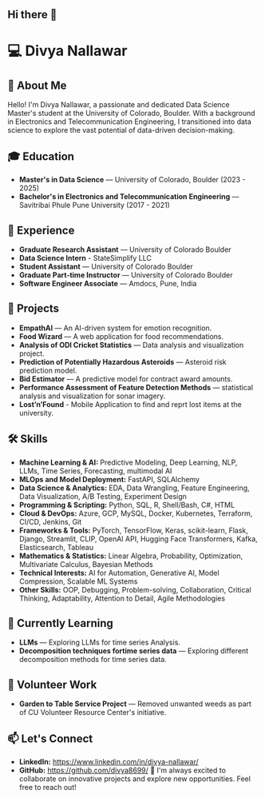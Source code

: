 ## Hi there 👋
# 💻 Divya Nallawar

## 📜 About Me
Hello! I'm Divya Nallawar, a passionate and dedicated Data Science Master's student at the University of Colorado, Boulder. With a background in Electronics and Telecommunication Engineering, I transitioned into data science to explore the vast potential of data-driven decision-making.

## 🎓 Education
- **Master's in Data Science** — University of Colorado, Boulder (2023 - 2025)
- **Bachelor's in Electronics and Telecommunication Engineering** — Savitribai Phule Pune University (2017 - 2021)

## 💼 Experience
- **Graduate Research Assistant** — University of Colorado Boulder
- **Data Science Intern** - StateSimplify LLC
- **Student Assistant** — University of Colorado Boulder
- **Graduate Part-time Instructor** — University of Colorado Boulder
- **Software Engineer Associate** — Amdocs, Pune, India

## 🔬 Projects
- **EmpathAI** — An AI-driven system for emotion recognition.
- **Food Wizard** — A web application for food recommendations.
- **Analysis of ODI Cricket Statistics** — Data analysis and visualization project.
- **Prediction of Potentially Hazardous Asteroids** — Asteroid risk prediction model.
- **Bid Estimator** — A predictive model for contract award amounts.
- **Performance Assessment of Feature Detection Methods** —  statistical analysis and visualization for sonar imagery.
-  **Lost’n’Found** - Mobile Application to find and reprt lost items at the university.

## 🛠️ Skills
- **Machine Learning & AI:** Predictive Modeling, Deep Learning, NLP, LLMs, Time Series, Forecasting, multimodal AI
- **MLOps and Model Deployment:** FastAPI, SQLAlchemy
- **Data Science & Analytics:** EDA, Data Wrangling, Feature Engineering, Data Visualization, A/B Testing, Experiment Design
- **Programming & Scripting:** Python, SQL, R, Shell/Bash, C#, HTML
- **Cloud & DevOps:** Azure, GCP, MySQL, Docker, Kubernetes, Terraform, CI/CD, Jenkins, Git
- **Frameworks & Tools:** PyTorch, TensorFlow, Keras, scikit-learn, Flask, Django, Streamlit, CLIP, OpenAI API, Hugging Face Transformers, Kafka, Elasticsearch, Tableau
- **Mathematics & Statistics:** Linear Algebra, Probability, Optimization, Multivariate Calculus, Bayesian Methods
- **Technical Interests:** AI for Automation, Generative AI, Model Compression, Scalable ML Systems 
- **Other Skills:** OOP, Debugging, Problem-solving, Collaboration, Critical Thinking, Adaptability, Attention to Detail, Agile Methodologies

## 🌱 Currently Learning
- **LLMs** — Exploring LLMs for time series Analysis.
- **Decomposition techniques fortime series data** — Exploring different decomposition methods for time series data.

## 🤝 Volunteer Work
- **Garden to Table Service Project** — Removed unwanted weeds as part of CU Volunteer Resource Center's initiative.

## 📫 Let's Connect
- **LinkedIn:** https://www.linkedin.com/in/divya-nallawar/
- **GitHub:** https://github.com/divya8699/
🚀 I'm always excited to collaborate on innovative projects and explore new opportunities. Feel free to reach out!


<!--
**divya8699/divya8699** is a ✨ _special_ ✨ repository because its `README.md` (this file) appears on your GitHub profile.

Here are some ideas to get you started:

- 🔭 I’m currently working on ...
- 🌱 I’m currently learning ...
- 👯 I’m looking to collaborate on ...
- 🤔 I’m looking for help with ...
- 💬 Ask me about ...
- 📫 How to reach me: ...
- 😄 Pronouns: ...
- ⚡ Fun fact: ...
-->
